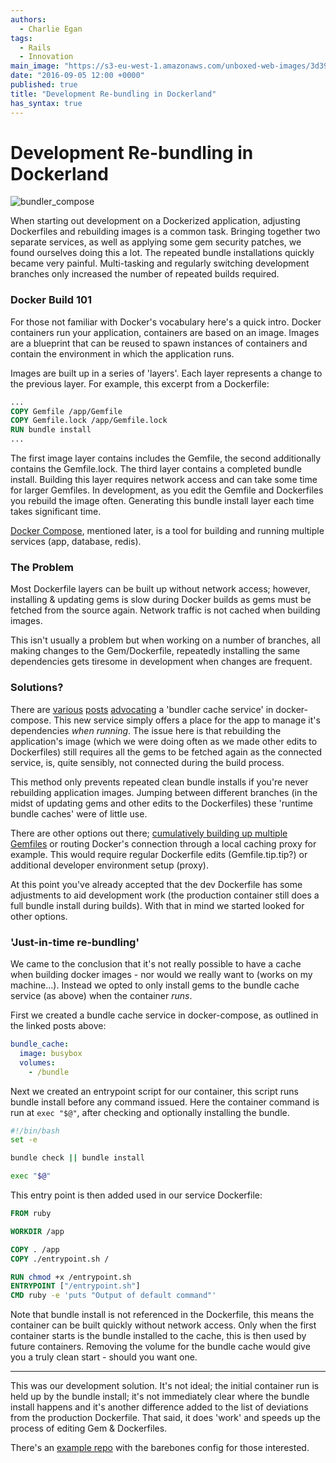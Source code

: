 ```yaml
---
authors:
  - Charlie Egan
tags: 
  - Rails
  - Innovation
main_image: "https://s3-eu-west-1.amazonaws.com/unboxed-web-images/3d394385496873a4c7111eb840bdde38.jpg"
date: "2016-09-05 12:00 +0000"
published: true
title: "Development Re-bundling in Dockerland"
has_syntax: true
---
```


# Development Re-bundling in Dockerland

![bundler_compose](https://s3-eu-west-1.amazonaws.com/unboxed-web-images/3d394385496873a4c7111eb840bdde38.jpg)

When starting out development on a Dockerized application, adjusting Dockerfiles and rebuilding images is a common task. Bringing together two separate services, as well as applying some gem security patches, we found ourselves doing this a lot. The repeated bundle installations quickly became very painful. Multi-tasking and regularly switching development branches only increased the number of repeated builds required.

### Docker Build 101

For those not familiar with Docker's vocabulary here's a quick intro. Docker containers run your application, containers are based on an image. Images are a blueprint that can be reused to spawn instances of containers and contain the environment in which the application runs.

Images are built up in a series of 'layers'. Each layer represents a change to the previous layer. For example, this excerpt from a Dockerfile:

```dockerfile
...
COPY Gemfile /app/Gemfile
COPY Gemfile.lock /app/Gemfile.lock
RUN bundle install
...
```

The first image layer contains includes the Gemfile, the second additionally contains the Gemfile.lock. The third layer contains a completed bundle install. Building this layer requires network access and can take some time for larger Gemfiles. In development, as you edit the Gemfile and Dockerfiles you rebuild the image often. Generating this bundle install layer each time takes significant time.

[Docker Compose](https://docs.docker.com/compose/compose-file/), mentioned later, is a tool for building and running multiple services (app, database, redis).

### The Problem
Most Dockerfile layers can be built up without network access; however, installing & updating gems is slow during Docker builds as gems must be fetched from the source again. Network traffic is not cached when building images.

This isn't usually a problem but when working on a number of branches, all making changes to the Gem/Dockerfile, repeatedly installing the same dependencies gets tiresome in development when changes are frequent.

### Solutions?

There are [various](https://medium.com/@fbzga/how-to-cache-bundle-install-with-docker-7bed453a5800#.g4id0no96) [posts](http://bradgessler.com/articles/docker-bundler/) [advocating](https://cookieshq.co.uk/posts/common-problems-when-starting-with-docker-and-rails/) a 'bundler cache service' in docker-compose. This new service simply offers a place for the app to manage it's dependencies _when running_. The issue here is that rebuilding the application's image (which we were doing often as we made other edits to Dockerfiles) still requires all the gems to be fetched again as the connected service, is, quite sensibly, not connected during the build process.

This method only prevents repeated clean bundle installs if you're never rebuilding application images. Jumping between different branches (in the midst of updating gems and other edits to the Dockerfiles) these 'runtime bundle caches' were of little use.

There are other options out there; [cumulatively building up multiple Gemfiles](https://github.com/cpuguy83/docker-rails-dev-demo/blob/master/Dockerfile#L17) or routing Docker's connection through a local caching proxy for example. This would require regular Dockerfile edits (Gemfile.tip.tip?) or additional developer environment setup (proxy).

At this point you've already accepted that the dev Dockerfile has some adjustments to aid development work (the production container still does a full bundle install during builds). With that in mind we started looked for other options.


### 'Just-in-time re-bundling'
We came to the conclusion that it's not really possible to have a cache when building docker images - nor would we really want to (works on my machine...). Instead we opted to only install gems to the bundle cache service (as above) when the container _runs_.

First we created a bundle cache service in docker-compose, as outlined in the linked posts above:

```yml
bundle_cache:
  image: busybox
  volumes:
    - /bundle
```

Next we created an entrypoint script for our container, this script runs bundle install before any command issued. Here the container command is run at `exec "$@"`, after checking and optionally installing the bundle.

```bash
#!/bin/bash
set -e

bundle check || bundle install

exec "$@"
```

This entry point is then added used in our service Dockerfile:

```dockerfile
FROM ruby

WORKDIR /app

COPY . /app
COPY ./entrypoint.sh /

RUN chmod +x /entrypoint.sh
ENTRYPOINT ["/entrypoint.sh"]
CMD ruby -e 'puts "Output of default command"'
```

Note that bundle install is not referenced in the Dockerfile, this means the container can be built quickly without network access. Only when the first container starts is the bundle installed to the cache, this is then used by future containers. Removing the volume for the bundle cache would give you a truly clean start - should you want one.

***

This was our development solution. It's not ideal; the initial container run is held up by the bundle install; it's not immediately clear where the bundle install happens and it's another difference added to the list of deviations from the production Dockerfile. That said, it does 'work' and speeds up the process of editing Gem & Dockerfiles.

There's an [example repo](https://github.com/charlieegan3/docker-bundler-caching) with the barebones config for those interested. 

